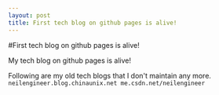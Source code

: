 ```yaml
---
layout: post
title: First tech blog on github pages is alive!
---
```


#First tech blog on github pages is alive!

My tech blog on github pages is alive!

Following are my old tech blogs that I don't maintain any more.
`
neilengineer.blog.chinaunix.net
me.csdn.net/neilengineer
`
